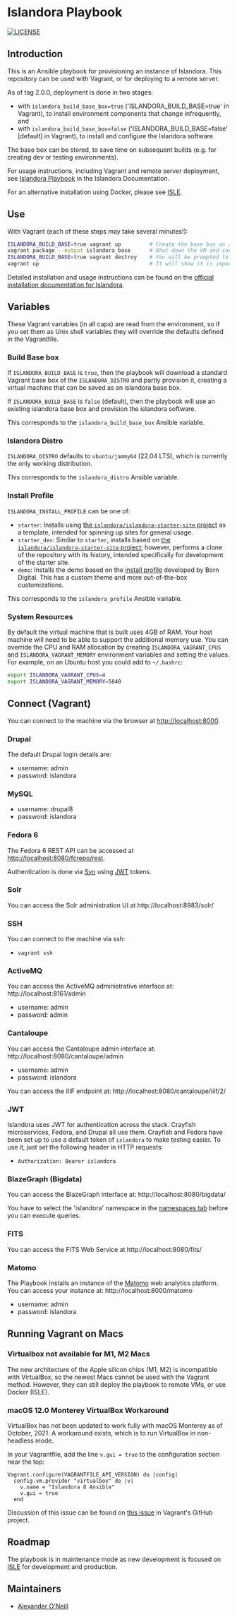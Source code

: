 # Islandora Playbook
[![LICENSE](https://img.shields.io/badge/license-MIT-blue.svg?style=flat-square)](./LICENSE)

## Introduction

This is an Ansible playbook for provisioning an instance of Islandora. This repository can be used with Vagrant, or for deploying to a remote server.

As of tag 2.0.0, deployment is done in two stages:
* with `islandora_build_base_box=true` ('ISLANDORA_BUILD_BASE=true' in Vagrant), to install environment components that change infrequently, and
* with `islandora_build_base_box=false` ('ISLANDORA_BUILD_BASE=false' [default] in Vagrant), to install and configure the Islandora software.

The base box can be stored, to save time on subsequent builds (e.g. for creating dev or testing environments).

For usage instructions, including Vagrant and remote server deployment, see [Islandora Playbook](https://islandora.github.io/documentation/installation/playbook) in the Islandora Documentation.

For an alternative installation using Docker, please see [ISLE](https://islandora.github.io/documentation/installation/docker-introduction/).


## Use

With Vagrant (each of these steps may take several minutes!):

```bash
ISLANDORA_BUILD_BASE=true vagrant up         # Create the base box on a bare Ubuntu.
vagrant package --output islandora_base      # Shut down the VM and save it as a file, islandora_base, which is created in this directory.
ISLANDORA_BUILD_BASE=true vagrant destroy    # You will be prompted to enter 'y' to destroy the base box VM
vagrant up                                   # It will show it is importing the islandora_base base box, then will provision Islandora.
```

Detailed installation and usage instructions can be found on the [official installation documentation for Islandora](https://islandora.github.io/documentation/installation/playbook/).


## Variables

These Vagrant variables (in all caps) are read from the environment, so if you set them as Unix shell variables they will override the defaults defined in the Vagrantfile.

### Build Base box

If `ISLANDORA_BUILD_BASE` is `true`, then the playbook will download a standard Vagrant base box of the `ISLANDORA_DISTRO` and partly provision it, creating a virtual machine that can be saved as an islandora base box.

If `ISLANDORA_BUILD_BASE` is `false` (default), then the playbook will use an existing islandora base box and provision the islandora software.

This corresponds to the `islandora_build_base_box` Ansible variable.

### Islandora Distro

`ISLANDORA_DISTRO` defaults to `ubuntu/jammy64` (22.04 LTS), which is currently the only working distribution. 

This corresponds to the `islandora_distro` Ansible variable.

### Install Profile

`ISLANDORA_INSTALL_PROFILE` can be one of:

* `starter`: Installs using [the `islandora/islandora-starter-site` project](https://github.com/Islandora/islandora-starter-site/) as a template, intended for spinning up sites for general usage.
* `starter_dev`: Similar to `starter`, installs based on [the `islandora/islandora-starter-site` project](https://github.com/Islandora/islandora-starter-site/); however, performs a clone of the repository with its history, intended specifically for development of the starter site.
* `demo`: Installs the demo based on the [install profile](https://github.com/Islandora-Devops/islandora_install_profile_demo) developed by Born Digital. This has a custom theme and more out-of-the-box customizations.

This corresponds to the `islandora_profile` Ansible variable.

### System Resources

By default the virtual machine that is built uses 4GB of RAM. Your host machine will need to be able to support the additional memory use. You can override the CPU and RAM allocation by creating `ISLANDORA_VAGRANT_CPUS` and `ISLANDORA_VAGRANT_MEMORY` environment variables and setting the values. For example, on an Ubuntu host you could add to `~/.bashrc`:

```bash
export ISLANDORA_VAGRANT_CPUS=4
export ISLANDORA_VAGRANT_MEMORY=5040
```

## Connect (Vagrant)

You can connect to the machine via the browser at [http://localhost:8000](http://localhost:8000).

### Drupal

The default Drupal login details are:

  * username: admin
  * password: islandora

### MySQL

  * username: drupal8
  * password: islandora

### Fedora 6

The Fedora 6 REST API can be accessed at [http://localhost:8080/fcrepo/rest](http://localhost:8080/fcrepo/rest).

Authentication is done via [Syn](https://github.com/Islandora/Syn) using [JWT](https://jwt.io) tokens.

### Solr

You can access the Solr administration UI at http://localhost:8983/solr/

### SSH

You can connect to the machine via ssh:

  * `vagrant ssh`

### ActiveMQ

You can access the ActiveMQ administrative interface at: http://localhost:8161/admin

  * username: admin
  * password: admin


### Cantaloupe

You can access the Cantaloupe admin interface at: http://localhost:8080/cantaloupe/admin

  * username: admin
  * password: islandora

You can access the IIIF endpoint at: http://localhost:8080/cantaloupe/iiif/2/

### JWT

Islandora uses JWT for authentication across the stack. Crayfish microservices, Fedora, and Drupal all use them.
Crayfish and Fedora have been set up to use a default token of `islandora` to make testing easier. To use it, just set
the following header in HTTP requests:

  * `Authorization: Bearer islandora`

### BlazeGraph (Bigdata)

You can access the BlazeGraph interface at: http://localhost:8080/bigdata/

You have to select the 'islandora' namespace in the [namespaces tab](http://localhost:8080/bigdata/#namespaces) before you can execute queries.

### FITS

You can access the FITS Web Service at http://localhost:8080/fits/

### Matomo

The Playbook installs an instance of the [Matomo](https://matomo.org/) web analytics platform. You can access your instance at: http://localhost:8000/matomo

  * username: admin
  * password: islandora


## Running Vagrant on Macs

### Virtualbox not available for M1, M2 Macs

The new architecture of the Apple silicon chips (M1, M2) is incompatible with VirtualBox,
so the newest Macs cannot be used with the Vagrant method. However, they can still deploy
the playbook to remote VMs, or use Docker (ISLE).

### macOS 12.0 Monterey VirtualBox Workaround

VirtualBox has not been updated to work fully with macOS Monterey as of October, 2021.
A workaround exists, which is to run VirtualBox in non-headless mode.

In your Vagrantfile, add the line `v.gui = true` to the configuration section near the top:

```
Vagrant.configure(VAGRANTFILE_API_VERSION) do |config|
  config.vm.provider "virtualbox" do |v|
    v.name = "Islandora 8 Ansible"
    v.gui = true
  end
```

Discussion of this issue can be found on [this issue](https://github.com/hashicorp/vagrant/issues/12557
) in Vagrant's GitHub project.


## Roadmap

The playbook is in maintenance mode as new development is focused on [ISLE](https://islandora.github.io/documentation/installation/docker-compose/) for development and production.

## Maintainers

* [Alexander O'Neill](https://github.com/alxp)
